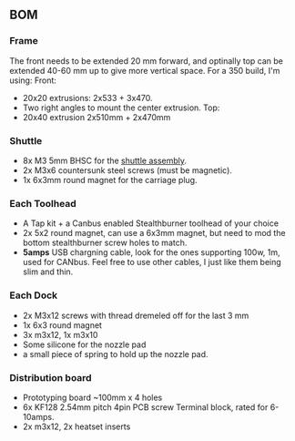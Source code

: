 ## BOM

### Frame

The front needs to be extended 20 mm forward, and optinally top can be extended 40-60 mm up to give more vertical space.
For a 350 build, I'm using:
Front:
 * 20x20 extrusions: 2x533 + 3x470.
 * Two right angles to mount the center extrusion.
Top:
 * 20x40 extrusion 2x510mm + 2x470mm

### Shuttle
 * 8x M3 5mm BHSC for the [shuttle assembly](assembly.md).
 * 2x M3x6 countersunk steel screws (must be magnetic).
 * 1x 6x3mm round magnet for the carriage plug.
 
### Each Toolhead
 * A Tap kit + a Canbus enabled Stealthburner toolhead of your choice
 * 2x 5x2 round magnet, can use a 6x3mm magnet, but need to mod the bottom stealthburner screw holes to match.
 * **5amps** USB chargning cable, look for the ones supporting 100w, 1m, used for CANbus. Feel free to use other cables, I just like them being slim and thin.

### Each Dock
 * 2x M3x12 screws with thread dremeled off for the last 3 mm
 * 1x 6x3 round magnet
 * 3x m3x12, 1x m3x10
 * Some silicone for the nozzle pad
 * a small piece of spring to hold up the nozzle pad.
 
### Distribution board
 * Prototyping board ~100mm x 4 holes
 * 6x KF128 2.54mm pitch 4pin PCB screw Terminal block, rated for 6-10amps.
 * 2x m3x12, 2x heatset inserts

